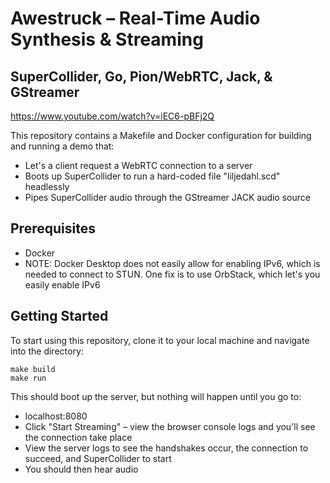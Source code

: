 # Awestruck – Real-Time Audio Synthesis & Streaming
##  SuperCollider, Go, Pion/WebRTC, Jack, & GStreamer

https://www.youtube.com/watch?v=iEC6-pBFj2Q

This repository contains a Makefile and Docker configuration for building and running a demo that:
* Let's a client request a WebRTC connection to a server
* Boots up SuperCollider to run a hard-coded file "liljedahl.scd" headlessly
* Pipes SuperCollider audio through the GStreamer JACK audio source

## Prerequisites

* Docker
* NOTE: Docker Desktop does not easily allow for enabling IPv6, which is needed to connect to STUN. One fix is to use OrbStack, which let's you easily enable IPv6

## Getting Started

To start using this repository, clone it to your local machine and navigate into the directory:

```
make build
make run
```

This should boot up the server, but nothing will happen until you go to:
* localhost:8080
* Click "Start Streaming" – view the browser console logs and you'll see the connection take place
* View the server logs to see the handshakes occur, the connection to succeed, and SuperCollider to start
* You should then hear audio
